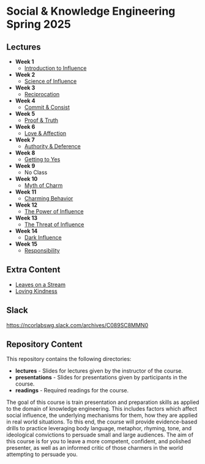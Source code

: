 # Social & Knowledge Engineering Spring 2025

## Lectures

* **Week 1**
  - [Introduction to Influence]()
* **Week 2**
  - [Science of Influence]()
* **Week 3**
  - [Reciprocation]()
* **Week 4**
  - [Commit & Consist]()
* **Week 5**
  - [Proof & Truth]()
* **Week 6**
  - [Love & Affection]()
* **Week 7**
  - [Authority & Deference]()
* **Week 8**
  - [Getting to Yes]()
* **Week 9**
  - No Class
* **Week 10**
  - [Myth of Charm]()
* **Week 11**
  - [Charming Behavior]()
* **Week 12**
  - [The Power of Influence]()
* **Week 13**
  - [The Threat of Influence]()
* **Week 14**
  - [Dark Influence]()
* **Week 15**
  - [Responsibility]()

## Extra Content
  - [Leaves on a Stream](https://www.youtube.com/watch?v=t0cliLzDjoc&list=PLDpLIEgKNGbMHCPdRvBHhJnLzigvuNvc2)
  - [Loving Kindness](https://www.youtube.com/watch?v=b6YrzjC2nb4&list=PLDpLIEgKNGbMHCPdRvBHhJnLzigvuNvc2&index=2)

## Slack

https://ncorlabswg.slack.com/archives/C089SC8MMN0

## Repository Content
This repository contains the following directories: 

* **lectures** - Slides for lectures given by the instructor of the course.
* **presentations** - Slides for presentations given by participants in the course. 
* **readings** - Required readings for the course.

The goal of this course is train presentation and preparation skills as applied to the domain of knowledge engineering. This includes factors which affect social influence, the underlying mechanisms for them, how they are applied in real world situations. To this end, the course will provide evidence-based drills to practice leveraging body language, metaphor, rhyming, tone, and ideological convictions to persuade small and large audiences. The aim of this course is for you to leave a more competent, confident, and polished presenter, as well as an informed critic of those charmers in the world attempting to persuade you. 
